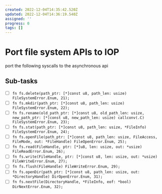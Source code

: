```yaml
---
created: 2022-12-04T14:35:42.520Z
updated: 2022-12-04T14:36:19.540Z
assigned: ''
progress: 0
tags: []
---
```


# Port file system APIs to IOP

port the following syscalls to the asynchronous api

## Sub-tasks

- [ ] `fn fs.delete(path_ptr: [*]const u8, path_len: usize) FileSystemError.Enum, 21);`
- [ ] `fn fs.mkdir(path_ptr: [*]const u8, path_len: usize) FileSystemError.Enum, 22);`
- [ ] `fn fs.rename(old_path_ptr: [*]const u8, old_path_len: usize, new_path_ptr: [*]const u8, new_path_len: usize) callconv(.C) FileSystemError.Enum, 23);`
- [ ] `fn fs.stat(path_ptr: [*]const u8, path_len: usize, *FileInfo) FileSystemError.Enum, 24);`
- [ ] `fn fs.openFile(path_ptr: [*]const u8, path_len: usize, FileAccess, FileMode, out: *FileHandle) FileOpenError.Enum, 25);`
- [ ] `fn fs.read(FileHandle, ptr: [*]u8, len: usize, out: *usize) FileReadError.Enum, 26);`
- [ ] `fn fs.write(FileHandle, ptr: [*]const u8, len: usize, out: *usize) FileWriteError.Enum, 27);`
- [ ] `fn fs.flush(FileHandle) FileWriteError.Enum, 29);`
- [ ] `fn fs.openDir(path_ptr: [*]const u8, path_len: usize, out: *DirectoryHandle) DirOpenError.Enum, 31);`
- [ ] `fn fs.nextFile(DirectoryHandle, *FileInfo, eof: *bool) DirNextError.Enum, 32);`
